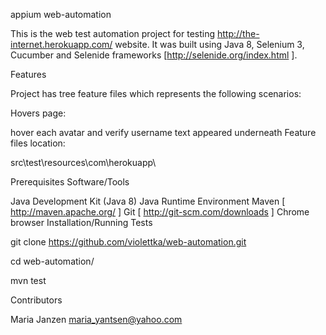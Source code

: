 appium web-automation

This is the web test automation project for testing http://the-internet.herokuapp.com/ website. It was built using Java 8, Selenium 3, Cucumber and Selenide frameworks [http://selenide.org/index.html ].

Features

Project has tree feature files which represents the following scenarios:

Hovers page:

hover each avatar and verify username text appeared underneath
Feature files location:

src\test\resources\com\herokuapp\

Prerequisites Software/Tools

Java Development Kit (Java 8)
Java Runtime Environment
Maven [ http://maven.apache.org/ ]
Git [ http://git-scm.com/downloads ]
Chrome browser
Installation/Running Tests

git clone https://github.com/violettka/web-automation.git

cd web-automation/

mvn test

Contributors

Maria Janzen maria_yantsen@yahoo.com

